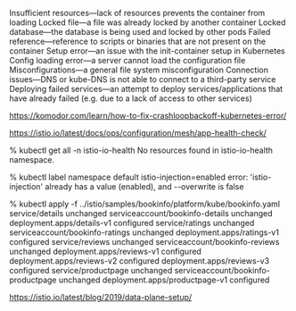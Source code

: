 Insufficient resources—lack of resources prevents the container from loading
Locked file—a file was already locked by another container
Locked database—the database is being used and locked by other pods
Failed reference—reference to scripts or binaries that are not present on the container
Setup error—an issue with the init-container setup in Kubernetes
Config loading error—a server cannot load the configuration file
Misconfigurations—a general file system misconfiguration
Connection issues—DNS or kube-DNS is not able to connect to a third-party service
Deploying failed services—an attempt to deploy services/applications that have already failed (e.g. due to a lack of access to other services)


https://komodor.com/learn/how-to-fix-crashloopbackoff-kubernetes-error/


https://istio.io/latest/docs/ops/configuration/mesh/app-health-check/

% kubectl get all -n istio-io-health
No resources found in istio-io-health namespace.



 % kubectl label namespace default istio-injection=enabled
error: 'istio-injection' already has a value (enabled), and --overwrite is false


% kubectl apply -f ../istio/samples/bookinfo/platform/kube/bookinfo.yaml
service/details unchanged
serviceaccount/bookinfo-details unchanged
deployment.apps/details-v1 configured
service/ratings unchanged
serviceaccount/bookinfo-ratings unchanged
deployment.apps/ratings-v1 configured
service/reviews unchanged
serviceaccount/bookinfo-reviews unchanged
deployment.apps/reviews-v1 configured
deployment.apps/reviews-v2 configured
deployment.apps/reviews-v3 configured
service/productpage unchanged
serviceaccount/bookinfo-productpage unchanged
deployment.apps/productpage-v1 configured




https://istio.io/latest/blog/2019/data-plane-setup/



